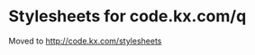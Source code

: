 Stylesheets for code.kx.com/q
=============================

Moved to http://code.kx.com/stylesheets